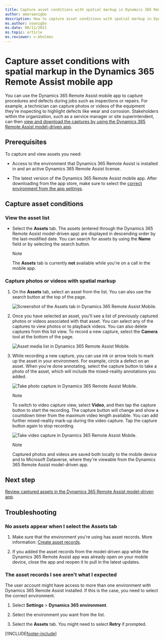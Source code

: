 ```yaml
---
title: Capture asset conditions with spatial markup in Dynamics 365 Remote Assist on Mobile
author: amaraanigbo
description: How to capture asset conditions with spatial markup in Dynamics 365 Remote Assist on Mobile
ms.author: soanigbo
ms.date: 08/11/2021
ms.topic: article
ms.reviewer: v-bholmes
---
```


# Capture asset conditions with spatial markup in the Dynamics 365 Remote Assist mobile app

You can use the Dynamics 365 Remote Assist mobile app to capture procedures and defects during jobs such as inspections or repairs. For example, a technician can capture photos or videos of the equipment they're inspecting to highlight defects like wear and corrosion. Stakeholders within the organization, such as a service manager or site superintendent, can then [view and download the captures by using the Dynamics 365 Remote Assist model-driven app](.././asset-capture-overview.md).

## Prerequisites

To capture and view assets you need:

- Access to the environment that Dynamics 365 Remote Assist is installed in and an active Dynamics 365 Remote Assist license.

- The latest version of the Dynamics 365 Remote Assist mobile app. After downloading from the app store, make sure to select the [correct environment from the app settings](.././asset-capture-add-users.md#select-the-right-environment-on-android-or-ios).

## Capture asset conditions

### View the asset list

- Select the **Assets** tab. The assets (entered through the Dynamics 365 Remote Assist model-driven app) are displayed in descending order by the last-modified date. You can search for assets by using the **Name** field or by selecting the search button.

    > [!NOTE]
    > The **Assets** tab is currently **not** available while you're on a call in the mobile app.

### Capture photos or videos with spatial markup

1. On the **Assets** tab, select an asset from the list. You can also use the search button at the top of the page.

    ![Screenshot of the Assets tab in Dynamics 365 Remote Assist Mobile.](./media/08.01-assets-list.png "Screenshot of the Assets tab in Dynamics 365 Remote Assist Mobile")

2. Once you have selected an asset, you'll see a list of previously captured photos or videos associated with that asset. You can select any of the captures to view photos or to playback videos. You can also delete captures from this list view. To record a new capture, select the **Camera** tool at the bottom of the page.

    ![Asset media list in Dynamics 365 Remote Assist Mobile.](./media/08.07-asset-media.png "Asset media list in Dynamics 365 Remote Assist Mobile")

3. While recording a new capture, you can use ink or arrow tools to mark up the asset in your environment. For example, circle a defect on an asset. When you're done annotating, select the capture button to take a photo of the asset, which will include the mixed-reality annotations you added.

    ![Take photo capture in Dynamics 365 Remote Assist Mobile.](./media/08.15-asset-capture-photo-mr.png "Take photo capture in Dynamics 365 Remote Assist Mobile")

    > [!NOTE]
    > To switch to video capture view, select **Video**, and then tap the capture button to start the recording. The capture button will change and show a countdown timer from the maximum video length available. You can add further mixed-reality mark-up during the video capture. Tap the capture button again to stop recording.

    ![Take video capture in Dynamics 365 Remote Assist Mobile.](./media/08.18-asset-capture-video-mr-recording.png "Take video capture in Dynamics 365 Remote Assist Mobile")

    > [!NOTE]
    > Captured photos and videos are saved both locally to the mobile device and to Microsoft Dataverse, where they're viewable from the Dynamics 365 Remote Assist model-driven app.

## Next step

[Review captured assets in the Dynamics 365 Remote Assist model-driven app](./../asset-capture-review.md).

## Troubleshooting

### No assets appear when I select the Assets tab

1. Make sure that the environment you're using has asset records. More information: [Create asset records](./../asset-capture-create-asset.md).

2. If you added the asset records from the model-driven app while the Dynamics 365 Remote Assist app was already open on your mobile device, close the app and reopen it to pull in the latest updates.

### The asset records I see aren't what I expected

The user account might have access to more than one environment with Dynamics 365 Remote Assist installed. If this is the case, you need to select the correct environment.

1. Select **Settings** > **Dynamics 365 environment**.

2. Select the environment you want from the list.

3. Select the **Assets** tab. You might need to select **Retry** if prompted.


[!INCLUDE[footer-include](../../includes/footer-banner.md)]
